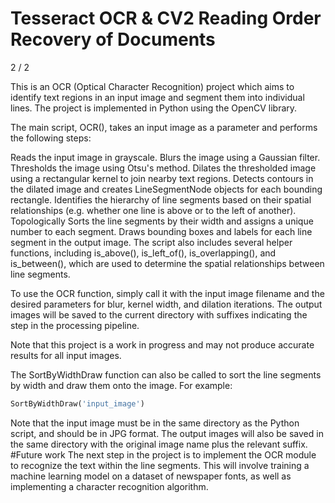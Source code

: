 # Tesseract OCR & CV2 Reading Order Recovery of Documents
2 / 2

This is an OCR (Optical Character Recognition) project which aims to identify text regions in an input image and segment them into individual lines. The project is implemented in Python using the OpenCV library.

The main script, OCR(), takes an input image as a parameter and performs the following steps:

Reads the input image in grayscale.
Blurs the image using a Gaussian filter.
Thresholds the image using Otsu's method.
Dilates the thresholded image using a rectangular kernel to join nearby text regions.
Detects contours in the dilated image and creates LineSegmentNode objects for each bounding rectangle.
Identifies the hierarchy of line segments based on their spatial relationships (e.g. whether one line is above or to the left of another).
Topologically Sorts the line segments by their width and assigns a unique number to each segment.
Draws bounding boxes and labels for each line segment in the output image.
The script also includes several helper functions, including is_above(), is_left_of(), is_overlapping(), and is_between(), which are used to determine the spatial relationships between line segments.

To use the OCR function, simply call it with the input image filename and the desired parameters for blur, kernel width, and dilation iterations. The output images will be saved to the current directory with suffixes indicating the step in the processing pipeline.

Note that this project is a work in progress and may not produce accurate results for all input images.

The SortByWidthDraw function can also be called to sort the line segments by width and draw them onto the image. For example:
```python
SortByWidthDraw('input_image')
```
Note that the input image must be in the same directory as the Python script, and should be in JPG format. The output images will also be saved in the same directory with the original image name plus the relevant suffix.
#Future work
The next step in the project is to implement the OCR module to recognize the text within the line segments. This will involve training a machine learning model on a dataset of newspaper fonts, as well as implementing a character recognition algorithm.
